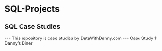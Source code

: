 # SQL-Projects
## SQL Case Studies

--- This repository is case studies by DataWithDanny.com 
--- Case Study 1: Danny’s Diner
